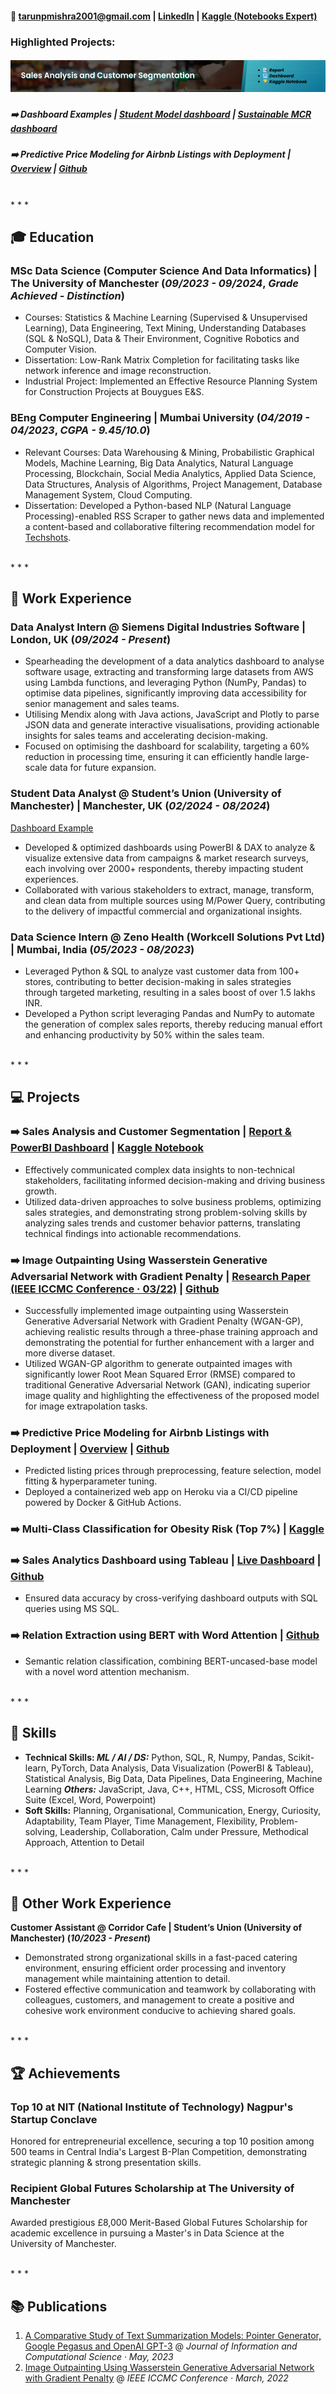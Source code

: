 #### 📧 [tarunpmishra2001@gmail.com](mailto:tarunpmishra2001@gmail.com) | [LinkedIn](https://www.linkedin.com/in/tarunpmishra/) | [Kaggle (Notebooks Expert) ](https://www.kaggle.com/tarundirector/code)
### Highlighted Projects:
##### [![Click Me](assets/banners/P1_Banner.png)](Ecommerce_SalesAnalysis)
##### ➡️ Dashboard Examples | [Student Model dashboard](StudentModel_README.md) | [Sustainable MCR dashboard](Sustainable_MCR_Dashboard.md)
##### ➡️ Predictive Price Modeling for Airbnb Listings with Deployment | [Overview](AirBNB_PredictiveAnalysis.md) | [Github](https://github.com/tarundirector/airbnb-predictive-analysis)

<br>
* * *
<br>

## 🎓 Education
### MSc Data Science (Computer Science And Data Informatics) | The University of Manchester (_09/2023 - 09/2024_, _Grade Achieved - Distinction_)
  - Courses: Statistics & Machine Learning (Supervised & Unsupervised Learning), Data Engineering, Text Mining, Understanding Databases (SQL & NoSQL), Data & Their Environment, Cognitive Robotics and Computer Vision.
  - Dissertation: Low-Rank Matrix Completion for facilitating tasks like network inference and image reconstruction.
  - Industrial Project: Implemented an Effective Resource Planning System for Construction Projects at Bouygues E&S.

### BEng Computer Engineering | Mumbai University (_04/2019 - 04/2023_, _CGPA - 9.45/10.0_)
  - Relevant Courses: Data Warehousing & Mining, Probabilistic Graphical Models, Machine Learning, Big Data Analytics, Natural Language Processing, Blockchain, Social Media Analytics, Applied Data Science, Data Structures, Analysis of Algorithms, Project Management, Database Management System, Cloud Computing.     
  - Dissertation: Developed a Python-based NLP (Natural Language Processing)-enabled RSS Scraper to gather news data and implemented a content-based and collaborative filtering recommendation model for [Techshots](https://www.techshotsapp.com/).

<br>
* * *
<br>

## 📝 Work Experience
### Data Analyst Intern @ Siemens Digital Industries Software | London, UK (_09/2024 - Present_)
- Spearheading the development of a data analytics dashboard to analyse software usage, extracting and transforming large datasets from AWS using Lambda functions, and leveraging Python (NumPy, Pandas) to optimise data pipelines, significantly improving data accessibility for senior management and sales teams.
- Utilising Mendix along with Java actions, JavaScript and Plotly to parse JSON data and generate interactive visualisations, providing actionable insights for sales teams and accelerating decision-making.
- Focused on optimising the dashboard for scalability, targeting a 60% reduction in processing time, ensuring it can efficiently handle large-scale data for future expansion.

### Student Data Analyst @ Student’s Union (University of Manchester) | Manchester, UK (_02/2024 - 08/2024_)
[Dashboard Example](Sustainable_MCR_Dashboard.md)
- Developed & optimized dashboards using PowerBI & DAX to analyze & visualize extensive data from campaigns & market research surveys, each involving over 2000+ respondents, thereby impacting student experiences.
- Collaborated with various stakeholders to extract, manage, transform, and clean data from multiple sources using M/Power Query, contributing to the delivery of impactful commercial and organizational insights.

### Data Science Intern @ Zeno Health (Workcell Solutions Pvt Ltd) | Mumbai, India (_05/2023 - 08/2023_)
- Leveraged Python & SQL to analyze vast customer data from 100+ stores, contributing to better decision-making in sales strategies through targeted marketing, resulting in a sales boost of over 1.5 lakhs INR.
- Developed a Python script leveraging Pandas and NumPy to automate the generation of complex sales reports, thereby reducing manual effort and enhancing productivity by 50% within the sales team.

<br>
* * *
<br>

## 💻 Projects

### ➡️ Sales Analysis and Customer Segmentation | [Report & PowerBI Dashboard](Ecommerce_SalesAnalysis.md) | [Kaggle Notebook](https://www.kaggle.com/code/tarundirector/sales-analysis-and-customer-segmentation-eda#%5B2%5D-%F0%9F%94%8D-Dataset-Overview)
- Effectively communicated complex data insights to non-technical stakeholders, facilitating informed decision-making and driving business growth.
- Utilized data-driven approaches to solve business problems, optimizing sales strategies, and demonstrating strong problem-solving skills by analyzing sales trends and customer behavior patterns, translating technical findings into actionable recommendations.

### ➡️ Image Outpainting Using Wasserstein Generative Adversarial Network with Gradient Penalty | [Research Paper (IEEE ICCMC Conference · 03/22)](https://ieeexplore.ieee.org/document/9753713) | [Github](https://github.com/tarundirector/Image-Outpainting-Using-Wasserstein-Generative-Adversarial-Network-with-Gradient-Penalty)
- Successfully implemented image outpainting using Wasserstein Generative Adversarial Network with Gradient Penalty (WGAN-GP), achieving realistic results through a three-phase training approach and demonstrating the potential for further enhancement with a larger and more diverse dataset.
- Utilized WGAN-GP algorithm to generate outpainted images with significantly lower Root Mean Squared Error (RMSE) compared to traditional Generative Adversarial Network (GAN), indicating superior image quality and highlighting the effectiveness of the proposed model for image extrapolation tasks.

### ➡️ Predictive Price Modeling for Airbnb Listings with Deployment | [Overview](AirBNB_PredictiveAnalysis.md) | [Github](https://github.com/tarundirector/airbnb-predictive-analysis)
- Predicted listing prices through preprocessing, feature selection, model fitting & hyperparameter tuning.
- Deployed a containerized web app on Heroku via a CI/CD pipeline powered by Docker & GitHub Actions.
    
### ➡️ Multi-Class Classification for Obesity Risk (Top 7%) | [Kaggle](https://www.kaggle.com/code/tarundirector/multi-class-obesity-risk-eda)

### ➡️ Sales Analytics Dashboard using Tableau | [Live Dashboard](https://public.tableau.com/app/profile/tarun.mishra7740/viz/PizzaSalesDashboard_17070774157650/Home) | [Github](https://github.com/tarundirector/Analytics-and-Revenue-Insights-Dashboard-for-Pizza-Sales-using-Tableau?tab=readme-ov-file)
- Ensured data accuracy by cross-verifying dashboard outputs with SQL queries using MS SQL.

### ➡️ Relation Extraction using BERT with Word Attention | [Github](https://github.com/tarundirector/Relation-Extraction-using-BERT-with-Word-Attention)
- Semantic relation classification, combining BERT-uncased-base model with a novel word attention mechanism.

<br>
* * *
<br>

## 🚀 Skills
- **Technical Skills: _ML / AI / DS:_** Python, SQL, R, Numpy, Pandas, Scikit-learn, PyTorch, Data Analysis, Data Visualization (PowerBI & Tableau), Statistical Analysis, Big Data, Data Pipelines, Data Engineering, Machine Learning **_Others:_** JavaScript, Java, C++, HTML, CSS, Microsoft Office Suite (Excel, Word, Powerpoint)
- **Soft Skills:** Planning, Organisational, Communication, Energy, Curiosity, Adaptability, Team Player, Time Management, Flexibility, Problem-solving, Leadership, Collaboration, Calm under Pressure, Methodical Approach, Attention to Detail 

<br>
* * *
<br>

## 📝 Other Work Experience
**Customer Assistant @ Corridor Cafe | Student’s Union (University of Manchester) (_10/2023 - Present_)**
- Demonstrated strong organizational skills in a fast-paced catering environment, ensuring efficient order processing and inventory management while maintaining attention to detail.
- Fostered effective communication and teamwork by collaborating with colleagues, customers, and management to create a positive and cohesive work environment conducive to achieving shared goals.

<br>
* * *
<br>

## 🏆 Achievements
### Top 10 at NIT (National Institute of Technology) Nagpur's Startup Conclave
  Honored for entrepreneurial excellence, securing a top 10 position among 500 teams in Central India's Largest B-Plan Competition, demonstrating strategic planning & strong presentation skills.

### Recipient Global Futures Scholarship at The University of Manchester
  Awarded prestigious £8,000 Merit-Based Global Futures Scholarship for academic excellence in pursuing a Master's in Data Science at the University of Manchester.     

<br>
* * *
<br>

## 📚 Publications
1. [A Comparative Study of Text Summarization Models: Pointer Generator, Google Pegasus and OpenAI GPT-3](https://drive.google.com/file/d/1eJHqbUUCyDC-JmfF5Fe9aJuuhHmxj60C/view) @ _Journal of Information and Computational Science · May, 2023_
2. [Image Outpainting Using Wasserstein Generative Adversarial Network with Gradient Penalty](https://ieeexplore.ieee.org/document/9753713) @ _IEEE ICCMC Conference · March, 2022_
